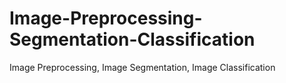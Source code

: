 # Image-Preprocessing-Segmentation-Classification
Image Preprocessing, Image Segmentation, Image Classification
